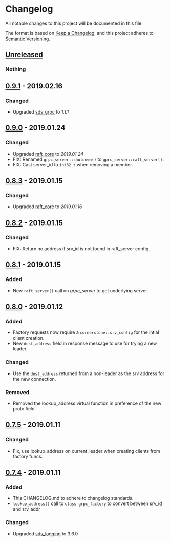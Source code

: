 # Changelog
All notable changes to this project will be documented in this file.

The format is based on [Keep a Changelog](https://keepachangelog.com/en/1.0.0/),
and this project adheres to [Semantic Versioning](https://semver.org/spec/v2.0.0.html).

## [Unreleased]
### Nothing

## [0.9.1] - 2019.02.16
### Changed
- Upgraded [sds_grpc](https://github.corp.ebay.com/SDS/sds_grpc) to _1.1.1_

## [0.9.0] - 2019.01.24
### Changed
- Upgraded [raft_core](https://github.corp.ebay.com/SDS/raft_core) to _2019.01.24_
- FIX: Renamed `grpc_server::shutdown()` to `gprc_server::raft_server()`.
- FIX: Cast server_id to `int32_t` when removing a member.

## [0.8.3] - 2019.01.15
### Changed
- Upgraded [raft_core](https://github.corp.ebay.com/SDS/raft_core) to _2019.01.16_

## [0.8.2] - 2019.01.15
### Changed
- FIX: Return no address if srv_id is not found in raft_server config.

## [0.8.1] - 2019.01.15
### Added
- New `raft_server()` call on _grpc_server_ to get underlying server.

## [0.8.0] - 2019.01.12
### Added
- Factory requests now require a `cornerstone::srv_config` for the intial client creation.
- New `dest_address` field in response message to use for trying a new leader.

### Changed
- Use the `dest_address` returned from a non-leader as the srv address for the new connection.

### Removed
- Removed the lookup_address virtual function in preference of the new proto field.

## [0.7.5] - 2019.01.11
### Changed
- Fix, use lookup_address on current_leader when creating clients from factory funcs.

## [0.7.4] - 2019.01.11
### Added
- This CHANGELOG.md to adhere to changelog standards.
- `lookup_address()` call to `class grpc_factory` to convert between srv_id and srv_addr

### Changed
- Upgraded [sds_logging](https://github.corp.ebay.com/SDS/sds_logging) to 3.6.0

[Unreleased]: https://github.corp.ebay.com/SDS/raft_core_grpc/compare/testing/v0.x...develop
[0.9.1]: https://github.corp.ebay.com/SDS/raft_core_grpc/compare/v0.9.0...v0.9.1
[0.9.0]: https://github.corp.ebay.com/SDS/raft_core_grpc/compare/f130d89...v0.9.0
[0.8.3]: https://github.corp.ebay.com/SDS/raft_core_grpc/compare/8ea30ea...f130d89
[0.8.2]: https://github.corp.ebay.com/SDS/raft_core_grpc/compare/bf53a8f...8ea30ea
[0.8.1]: https://github.corp.ebay.com/SDS/raft_core_grpc/compare/d12747d...bf53a8f
[0.8.0]: https://github.corp.ebay.com/SDS/raft_core_grpc/compare/5e8915d...d12747d
[0.7.5]: https://github.corp.ebay.com/SDS/raft_core_grpc/compare/ebcee31...5e8915d
[0.7.4]: https://github.corp.ebay.com/SDS/raft_core_grpc/compare/8a5a11a...ebcee31
